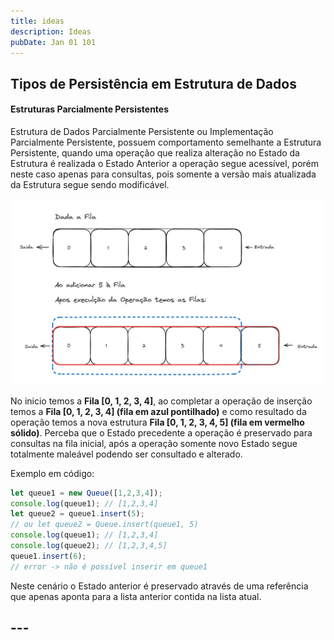 ```yaml
---
title: ideas
description: Ideas
pubDate: Jan 01 101
---
```


## Tipos de Persistência em Estrutura de Dados

#### Estruturas Parcialmente Persistentes

Estrutura de Dados Parcialmente Persistente ou Implementação Parcialmente Persistente, possuem comportamento semelhante a Estrutura Persistente, quando uma operação que realiza alteração no Estado da Estrutura é realizada o Estado Anterior a operação segue acessível, porém neste caso apenas para consultas, pois somente a versão mais atualizada da Estrutura segue sendo modificável.

![persistent_insert](./assets/partial_persistent_add_operation.png)

No inicio temos a **Fila \[0, 1, 2, 3, 4\]**, ao completar a operação de inserção temos a **Fila \[0, 1, 2, 3, 4\] (fila em azul pontilhado)** e como resultado da operação temos a nova estrutura **Fila \[0, 1, 2, 3, 4, 5\] (fila em vermelho sólido)**. Perceba que o Estado precedente a operação é preservado para consultas na fila inicial, após a operação somente novo Estado segue totalmente maleável podendo ser consultado e alterado.

Exemplo em código:
```js
let queue1 = new Queue([1,2,3,4]);
console.log(queue1); // [1,2,3,4]
let queue2 = queue1.insert(5);
// ou let queue2 = Queue.insert(queue1, 5)
console.log(queue1); // [1,2,3,4]
console.log(queue2); // [1,2,3,4,5]
queue1.insert(6);
// error -> não é possível inserir em queue1
```

Neste cenário o Estado anterior é preservado através de uma referência que apenas aponta para a lista anterior contida na lista atual.

## ---

